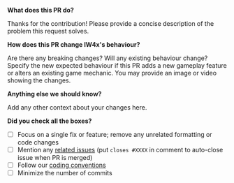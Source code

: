 **What does this PR do?**

Thanks for the contribution! Please provide a concise description of the problem this request solves.

**How does this PR change IW4x's behaviour?**

Are there any breaking changes? Will any existing behaviour change?
Specify the new expected behaviour if this PR adds a new gameplay feature or alters an existing game mechanic. You may provide an image or video showing the changes.

**Anything else we should know?**

Add any other context about your changes here.

**Did you check all the boxes?**

- [ ] Focus on a single fix or feature; remove any unrelated formatting or code changes
- [ ] Mention any [related issues](https://github.com/diamante0018/iw4x-client/issues) (put `closes #XXXX` in comment to auto-close issue when PR is merged)
- [ ] Follow our [coding conventions](https://github.com/diamante0018/iw4x-client/blob/master/CODESTYLE.md)
- [ ] Minimize the number of commits
